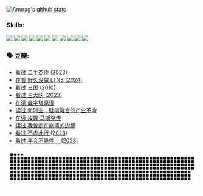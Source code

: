 
[![Anurag's github stats](https://github-readme-stats.vercel.app/api?username=w940853815)](https://github.com/anuraghazra/github-readme-stats)

### Skills:

<code><img height="32" src="https://cdn.jsdelivr.net/npm/simple-icons@v5/icons/python.svg"></code>
<code><img height="32" src="https://cdn.jsdelivr.net/npm/simple-icons@v5/icons/javascript.svg"></code>
<code><img height="32" src="https://cdn.jsdelivr.net/npm/simple-icons@v5/icons/django.svg"></code>
<code><img height="32" src="https://cdn.jsdelivr.net/npm/simple-icons@v5/icons/flask.svg"></code>
<code><img height="32" src="https://cdn.jsdelivr.net/npm/simple-icons@v5/icons/vuetify.svg"></code>
<code><img height="32" src="https://cdn.jsdelivr.net/npm/simple-icons@v5/icons/git.svg"></code>
<code><img height="32" src="https://cdn.jsdelivr.net/npm/simple-icons@v5/icons/docker.svg"></code>
<code><img height="32" src="https://cdn.jsdelivr.net/npm/simple-icons@v5/icons/postgresql.svg"></code>
<code><img height="32" src="https://cdn.jsdelivr.net/npm/simple-icons@v5/icons/elasticsearch.svg"></code>
<code><img height="32" src="https://cdn.jsdelivr.net/npm/simple-icons@v5/icons/macos.svg"></code>
<code><img height="32" src="https://cdn.jsdelivr.net/npm/simple-icons@v5/icons/linux.svg"></code>

### 🗣 豆瓣:

<!-- DOUBAN-ACTIVITIES:START -->
- [看过 二手杰作‎ (2023)](https://www.douban.com/people/136069238/status/4522502716/?_i=08193665)
- [在看 好久没做 LTNS‎ (2024)](https://www.douban.com/people/136069238/status/4521969883/?_i=08193665)
- [看过 三国‎ (2010)](https://www.douban.com/people/136069238/status/4521634661/?_i=08193665)
- [看过 三大队‎ (2023)](https://www.douban.com/people/136069238/status/4510323325/?_i=08193665)
- [在读 金字塔原理](https://www.douban.com/people/136069238/status/4507497587/?_i=08193665)
- [读过 新时空：硅碳融合的产业革命](https://www.douban.com/people/136069238/status/4506659177/?_i=08193665)
- [在读 埃隆·马斯克传](https://www.douban.com/people/136069238/status/4500417190/?_i=08193665)
- [读过 我曾走在崩溃的边缘](https://www.douban.com/people/136069238/status/4500416754/?_i=08193665)
- [看过 不虚此行‎ (2023)](https://www.douban.com/people/136069238/status/4499973052/?_i=08193665)
- [看过 年会不能停！‎ (2023)](https://www.douban.com/people/136069238/status/4498582002/?_i=08193665)
<!-- DOUBAN-ACTIVITIES:END -->


![Snake animation](https://raw.githubusercontent.com/w940853815/w940853815/output/github-contribution-grid-snake.svg)

<!--
**w940853815/w940853815** is a ✨ _special_ ✨ repository because its `README.md` (this file) appears on your GitHub profile.

Here are some ideas to get you started:

- 🔭 I’m currently working on ...
- 🌱 I’m currently learning ...
- 👯 I’m looking to collaborate on ...
- 🤔 I’m looking for help with ...
- 💬 Ask me about ...
- 📫 How to reach me: ...
- 😄 Pronouns: ...
- ⚡ Fun fact: ...
-->
